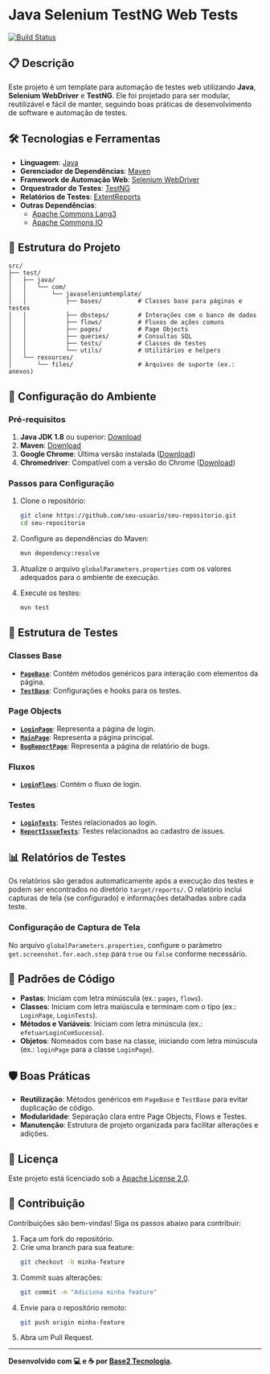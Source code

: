 # Java Selenium TestNG Web Tests

[![Build Status](https://dev.azure.com/saymonoliveira/Templates%20Pipelines/_apis/build/status/Templates%20Pipelines-Maven-CI?branchName=headless)](https://dev.azure.com/saymonoliveira/Templates%20Pipelines/_build/latest?definitionId=2&branchName=headless)

## 📋 Descrição

Este projeto é um template para automação de testes web utilizando **Java**, **Selenium WebDriver** e **TestNG**. Ele foi projetado para ser modular, reutilizável e fácil de manter, seguindo boas práticas de desenvolvimento de software e automação de testes.

## 🛠️ Tecnologias e Ferramentas

- **Linguagem**: [Java](https://www.java.com/pt-BR/)
- **Gerenciador de Dependências**: [Maven](https://maven.apache.org)
- **Framework de Automação Web**: [Selenium WebDriver](https://www.selenium.dev/)
- **Orquestrador de Testes**: [TestNG](https://testng.org/doc/)
- **Relatórios de Testes**: [ExtentReports](http://www.extentreports.com/docs/versions/4/java/index.html)
- **Outras Dependências**:
  - [Apache Commons Lang3](https://commons.apache.org/proper/commons-lang/)
  - [Apache Commons IO](https://commons.apache.org/proper/commons-io/)

## 📂 Estrutura do Projeto

```plaintext
src/
├── test/
│   ├── java/
│   │   └── com/
│   │       └── javaseleniumtemplate/
│   │           ├── bases/          # Classes base para páginas e testes
│   │           ├── dbsteps/        # Interações com o banco de dados
│   │           ├── flows/          # Fluxos de ações comuns
│   │           ├── pages/          # Page Objects
│   │           ├── queries/        # Consultas SQL
│   │           ├── tests/          # Classes de testes
│   │           └── utils/          # Utilitários e helpers
│   └── resources/
│       └── files/                  # Arquivos de suporte (ex.: anexos)
```

## 🚀 Configuração do Ambiente

### Pré-requisitos

1. **Java JDK 1.8** ou superior: [Download](https://www.oracle.com/br/java/technologies/javase/javase-jdk8-downloads.html)
2. **Maven**: [Download](https://maven.apache.org/download.cgi)
3. **Google Chrome**: Última versão instalada ([Download](https://www.google.com/chrome/))
4. **Chromedriver**: Compatível com a versão do Chrome ([Download](https://chromedriver.chromium.org/downloads))

### Passos para Configuração

1. Clone o repositório:
   ```bash
   git clone https://github.com/seu-usuario/seu-repositorio.git
   cd seu-repositorio
   ```

2. Configure as dependências do Maven:
   ```bash
   mvn dependency:resolve
   ```

3. Atualize o arquivo `globalParameters.properties` com os valores adequados para o ambiente de execução.

4. Execute os testes:
   ```bash
   mvn test
   ```

## 🧪 Estrutura de Testes

### Classes Base

- **[`PageBase`](src/test/java/com/javaseleniumtemplate/bases/PageBase.java)**: Contém métodos genéricos para interação com elementos da página.
- **[`TestBase`](src/test/java/com/javaseleniumtemplate/bases/TestBase.java)**: Configurações e hooks para os testes.

### Page Objects

- **[`LoginPage`](src/test/java/com/javaseleniumtemplate/pages/LoginPage.java)**: Representa a página de login.
- **[`MainPage`](src/test/java/com/javaseleniumtemplate/pages/MainPage.java)**: Representa a página principal.
- **[`BugReportPage`](src/test/java/com/javaseleniumtemplate/pages/BugReportPage.java)**: Representa a página de relatório de bugs.

### Fluxos

- **[`LoginFlows`](src/test/java/com/javaseleniumtemplate/flows/LoginFlows.java)**: Contém o fluxo de login.

### Testes

- **[`LoginTests`](src/test/java/com/javaseleniumtemplate/tests/LoginTests.java)**: Testes relacionados ao login.
- **[`ReportIssueTests`](src/test/java/com/javaseleniumtemplate/tests/ReportIssueTests.java)**: Testes relacionados ao cadastro de issues.

## 📊 Relatórios de Testes

Os relatórios são gerados automaticamente após a execução dos testes e podem ser encontrados no diretório `target/reports/`. O relatório inclui capturas de tela (se configurado) e informações detalhadas sobre cada teste.

### Configuração de Captura de Tela

No arquivo `globalParameters.properties`, configure o parâmetro `get.screenshot.for.each.step` para `true` ou `false` conforme necessário.

## 🧩 Padrões de Código

- **Pastas**: Iniciam com letra minúscula (ex.: `pages`, `flows`).
- **Classes**: Iniciam com letra maiúscula e terminam com o tipo (ex.: `LoginPage`, `LoginTests`).
- **Métodos e Variáveis**: Iniciam com letra minúscula (ex.: `efetuarLoginComSucesso`).
- **Objetos**: Nomeados com base na classe, iniciando com letra minúscula (ex.: `loginPage` para a classe `LoginPage`).

## 🛡️ Boas Práticas

- **Reutilização**: Métodos genéricos em `PageBase` e `TestBase` para evitar duplicação de código.
- **Modularidade**: Separação clara entre Page Objects, Flows e Testes.
- **Manutenção**: Estrutura de projeto organizada para facilitar alterações e adições.

## 📄 Licença

Este projeto está licenciado sob a [Apache License 2.0](https://www.apache.org/licenses/LICENSE-2.0).

## 🤝 Contribuição

Contribuições são bem-vindas! Siga os passos abaixo para contribuir:

1. Faça um fork do repositório.
2. Crie uma branch para sua feature:
   ```bash
   git checkout -b minha-feature
   ```
3. Commit suas alterações:
   ```bash
   git commit -m "Adiciona minha feature"
   ```
4. Envie para o repositório remoto:
   ```bash
   git push origin minha-feature
   ```
5. Abra um Pull Request.

---

**Desenvolvido com 💻 e ☕ por [Base2 Tecnologia](https://github.com/Base2-Tecnologia).**


